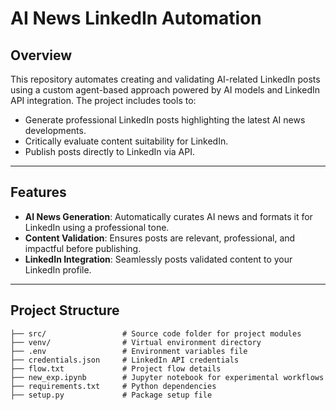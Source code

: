 # AI News LinkedIn Automation

## Overview

This repository automates creating and validating AI-related LinkedIn posts using a custom agent-based approach powered by AI models and LinkedIn API integration. The project includes tools to:

- Generate professional LinkedIn posts highlighting the latest AI news developments.
- Critically evaluate content suitability for LinkedIn.
- Publish posts directly to LinkedIn via API.

---

## Features

- **AI News Generation**: Automatically curates AI news and formats it for LinkedIn using a professional tone.
- **Content Validation**: Ensures posts are relevant, professional, and impactful before publishing.
- **LinkedIn Integration**: Seamlessly posts validated content to your LinkedIn profile.

---

## Project Structure

```plaintext
├── src/                 # Source code folder for project modules
├── venv/                # Virtual environment directory
├── .env                 # Environment variables file
├── credentials.json     # LinkedIn API credentials
├── flow.txt             # Project flow details
├── new_exp.ipynb        # Jupyter notebook for experimental workflows
├── requirements.txt     # Python dependencies
├── setup.py             # Package setup file

